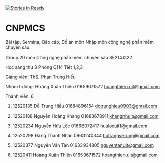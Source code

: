 [![Stories in Ready](https://badge.waffle.io/hoangthien/CNPMCS.png?label=ready&title=Ready)](https://waffle.io/hoangthien/CNPMCS)
# CNPMCS
Bài tập, Sermina, Báo cáo, Đồ án môn Nhập môn công nghệ phần mềm chuyên sâu

Group 20 môn Công nghệ phần mềm chuyên sâu SE214.G22

Học sáng thứ 3 Phòng C114 Tiết 1,2,3

Giảng viên: ThS. Phan Trung Hiếu 

Nhóm trưởng: Hoàng Xuân Thiên 01659671572 hoangthien.uit@gmail.com

Thành viên: 6

1. 12520135 Đỗ Trung Hiếu 01684896154 dotrunghieu0903@gmail.com

2. 12520188 Nguyễn Hoàng Khang 01683678911 khangnhuit@gmail.com

3. 12520234 Nguyễn Hữu Lộc 01668072417 huulocuit1@gmail.com

4. 12520298 Đặng Thành Nhân 0963240344 hotrangverung@gmail.com

5. 12520377 Nguyễn Văn Tân 01633934805 nguyentanuit@gmail.com

6. 12520411 Hoàng Xuân Thiên 01659671572 hoangthien.uit@gmail.com
